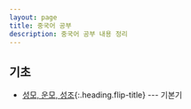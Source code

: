 ```yaml
---
layout: page
title: 중국어 공부
description: 중국어 공부 내용 정리
---
```


## 기초
* [성모, 운모, 성조]{:.heading.flip-title} --- 기본기

[성모, 운모, 성조]: basic.md